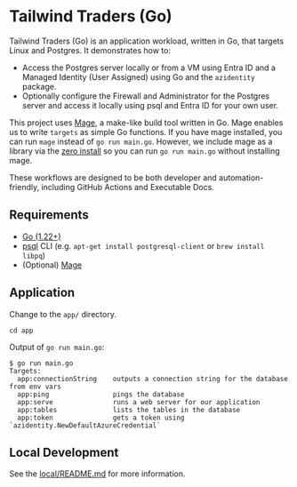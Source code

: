 # Tailwind Traders (Go)

Tailwind Traders (Go) is an application workload, written in Go, that targets Linux and Postgres. It demonstrates how to:

- Access the Postgres server locally or from a VM using Entra ID and a Managed Identity (User Assigned) using Go and the
`azidentity` package.
- Optionally configure the Firewall and Administrator for the Postgres server and access it locally using psql and Entra ID for your own user.

This project uses [Mage](https://magefile.org/), a make-like build tool written in Go. Mage enables us to write `targets` as simple Go functions. If you have mage installed, you can run `mage` instead of `go run main.go`. However, we include mage as a library via the [zero install](https://magefile.org/zeroinstall/) so you can run `go run main.go` without installing mage.

These workflows are designed to be both developer and automation-friendly, including GitHub Actions and Executable Docs.

## Requirements
- [Go (1.22+)](https://go.dev/doc/install)
- [psql](https://www.postgresql.org/docs/current/app-psql.html) CLI (e.g. `apt-get install postgresql-client` or `brew install libpq`)
- (Optional) [Mage](https://magefile.org/)


## Application

Change to the `app/` directory.

```
cd app
```

Output of `go run main.go`:

```
$ go run main.go
Targets:
  app:connectionString    outputs a connection string for the database from env vars
  app:ping                pings the database
  app:serve               runs a web server for our application
  app:tables              lists the tables in the database
  app:token               gets a token using `azidentity.NewDefaultAzureCredential`
```

## Local Development

See the [local/README.md](local/README.md) for more information.
